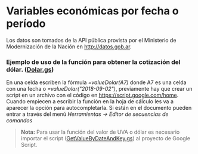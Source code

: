 # Variables económicas por fecha o período

Los datos son tomados de la API pública provista por el Ministerio de Modernización de la Nación en http://datos.gob.ar.

### Ejemplo de uso de la función para obtener la cotización del dólar. ([Dolar.gs](../blob/master/Dolar.gs))
En una celda escriben la fórmula *=valueDolar(A7)* donde A7 es una celda con una fecha o *=valueDolar("2018-09-02")*, previamente hay que crear un script en un archivo con el código en https://script.google.com/home. Cuando empiecen a escribir la función en la hoja de cálculo les va a aparecer la opción para autocompletarla.
Si están en el documento pueden entrar a través del menú *Herramientas -> Editor de secuencias de comandos*

> **Nota:** Para usar la función del valor de UVA o dólar es necesario importar el script ([GetValueByDateAndKey.gs](../blob/master/GetValueByDateAndKey.gs)) al proyecto de Google Script.
